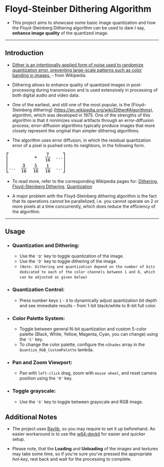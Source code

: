# Floyd-Steinber Dithering Algorithm
 - This project aims to showcase some basic image quantization and how the Floyd-Steinberg Dithering algorithm can be used to dare I say, **enhance image quality** of the quantized image.

---

## Introduction

 - [Dither is an intentionally applied form of noise used to randomize quantization error, preventing large-scale patterns such as color banding in images.](https://en.wikipedia.org/wiki/Dither) - from Wikipedia.

 - Dithering allows to enhance quality of quantized images in post-processing during transmission and is used extensively in processing of both digital audio and video data.

 - One of the earliest, and still one of the most popular, is the [Floyd–Steinberg dithering] (https://en.wikipedia.org/wiki/Dither#Algorithms), algorithm, which was developed in 1975. One of the strengths of this algorithm is that it minimizes visual artifacts through an error-diffusion process; error-diffusion algorithms typically produce images that more closely represent the original than simpler dithering algorithms.

 - The algorithm uses error diffusion, in which the residual quantization error of a pixel is pushed onto its neighbors, in the following form.

 ![Error Diffusion to neighboring pixels in Floyd-Steinberg Dithering](./resources/errorDiffusionInFloydSteinberg.png "Error Diffusion to neighboring pixels in Floyd-Steinberg Dithering")

 - To read more, refer to the corresponding Wikipedia pages for: [Dithering](https://en.wikipedia.org/wiki/Dither), [Floyd-Steinberg Dithering](https://en.wikipedia.org/wiki/Floyd%E2%80%93Steinberg_dithering), [Quantization](https://en.wikipedia.org/wiki/Quantization)
 
 - A major problem with the Floyd-Steinberg dithering algorithm is the fact that its operations cannot be parallelized, i.e. you cannot operate on 2 or more pixels at a time concurrently, which does reduce the efficiency of the algorithm.

---

## Usage

 - ### Quantization and Dithering:
    - Use the ```'Q'``` key to toggle quantization of the image.
    - Use the ```'D'``` key to toggle dithering of the image.
    - ```(Note: Dithering and quantization depend on the number of bits dedicated to each of the color channels between 1 and 8, which can be adjusted as given below)```

 - ### Quantization Control:
    - Press number keys ```1``` - ```8``` to dynamically adjust quantization bit depth and see immediate results - from 1-bit black/white to 8-bit full color.

 - ### Color Palette System:
    - Toggle between general N-bit quantization and custom 5-color palette (Black, White, Yellow, Magenta, Cyan, you can change) using the ```'C'``` key.
    - To change the color palette, configure the ```nShades``` array in the ```Quantize_RGB_CustomPalette``` lambda.

 - ### Pan and Zoom Viewport:
    - Pan with ```left-click``` drag, zoom with ```mouse wheel```, and reset camera position using the ```'R'``` key.

 - ### Toggle grayscale:
    - Use the ```'G'``` key to toggle between grayscale and RGB image.

## Additional Notes
 - The project uses [Raylib](https://www.raylib.com/), so you may require to set it up beforehand. An easier workaround is to use the [w64-devkit](https://github.com/raysan5/raylib/wiki/Working-on-Windows#mingw-w64gcc) for easier and quicker setup.

 - Please note, that the **Loading** and **Unloading** of the images and textures may take some time, so if you're sure you've pressed the appropriate *hot-key*, rest back and wait for the processing to complete.